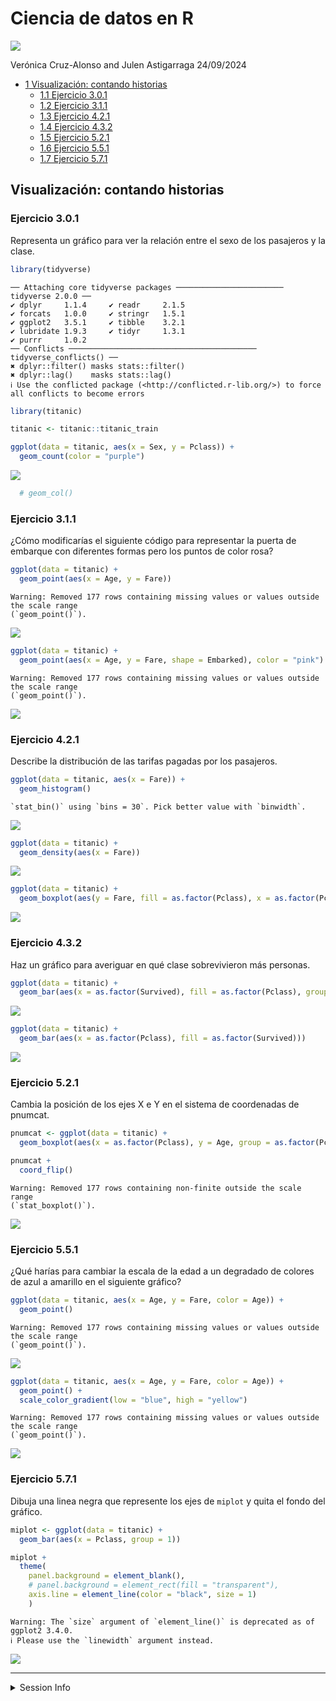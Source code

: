 # Ciencia de datos en R
<img src="images/Escuela%20de%20Doctorado_trilingue_positivo.png" />

Verónica Cruz-Alonso and Julen Astigarraga
24/09/2024

- [<span class="toc-section-number">1</span> Visualización: contando
  historias](#visualización-contando-historias)
  - [<span class="toc-section-number">1.1</span> Ejercicio
    3.0.1](#ejercicio-301)
  - [<span class="toc-section-number">1.2</span> Ejercicio
    3.1.1](#ejercicio-311)
  - [<span class="toc-section-number">1.3</span> Ejercicio
    4.2.1](#ejercicio-421)
  - [<span class="toc-section-number">1.4</span> Ejercicio
    4.3.2](#ejercicio-432)
  - [<span class="toc-section-number">1.5</span> Ejercicio
    5.2.1](#ejercicio-521)
  - [<span class="toc-section-number">1.6</span> Ejercicio
    5.5.1](#ejercicio-551)
  - [<span class="toc-section-number">1.7</span> Ejercicio
    5.7.1](#ejercicio-571)

## Visualización: contando historias

### Ejercicio 3.0.1

Representa un gráfico para ver la relación entre el sexo de los
pasajeros y la clase.

``` r
library(tidyverse)
```

    ── Attaching core tidyverse packages ──────────────────────── tidyverse 2.0.0 ──
    ✔ dplyr     1.1.4     ✔ readr     2.1.5
    ✔ forcats   1.0.0     ✔ stringr   1.5.1
    ✔ ggplot2   3.5.1     ✔ tibble    3.2.1
    ✔ lubridate 1.9.3     ✔ tidyr     1.3.1
    ✔ purrr     1.0.2     
    ── Conflicts ────────────────────────────────────────── tidyverse_conflicts() ──
    ✖ dplyr::filter() masks stats::filter()
    ✖ dplyr::lag()    masks stats::lag()
    ℹ Use the conflicted package (<http://conflicted.r-lib.org/>) to force all conflicts to become errors

``` r
library(titanic)

titanic <- titanic::titanic_train 

ggplot(data = titanic, aes(x = Sex, y = Pclass)) + 
  geom_count(color = "purple")
```

![](dia_2_ejercicios_resueltos_files/figure-commonmark/3.0.1-1.png)

``` r
  # geom_col()
```

### Ejercicio 3.1.1

¿Cómo modificarías el siguiente código para representar la puerta de
embarque con diferentes formas pero los puntos de color rosa?

``` r
ggplot(data = titanic) + 
  geom_point(aes(x = Age, y = Fare))
```

    Warning: Removed 177 rows containing missing values or values outside the scale range
    (`geom_point()`).

![](dia_2_ejercicios_resueltos_files/figure-commonmark/3.1.1-1.png)

``` r
ggplot(data = titanic) + 
  geom_point(aes(x = Age, y = Fare, shape = Embarked), color = "pink")
```

    Warning: Removed 177 rows containing missing values or values outside the scale range
    (`geom_point()`).

![](dia_2_ejercicios_resueltos_files/figure-commonmark/3.1.1-2.png)

### Ejercicio 4.2.1

Describe la distribución de las tarifas pagadas por los pasajeros.

``` r
ggplot(data = titanic, aes(x = Fare)) +
  geom_histogram()
```

    `stat_bin()` using `bins = 30`. Pick better value with `binwidth`.

![](dia_2_ejercicios_resueltos_files/figure-commonmark/4.2.1-1.png)

``` r
ggplot(data = titanic) + 
  geom_density(aes(x = Fare))
```

![](dia_2_ejercicios_resueltos_files/figure-commonmark/4.2.1-2.png)

``` r
ggplot(data = titanic) + 
  geom_boxplot(aes(y = Fare, fill = as.factor(Pclass), x = as.factor(Pclass), group = as.factor(Pclass)))
```

![](dia_2_ejercicios_resueltos_files/figure-commonmark/4.2.1-3.png)

### Ejercicio 4.3.2

Haz un gráfico para averiguar en qué clase sobrevivieron más personas.

``` r
ggplot(data = titanic) + 
  geom_bar(aes(x = as.factor(Survived), fill = as.factor(Pclass), group = as.factor(Pclass)))
```

![](dia_2_ejercicios_resueltos_files/figure-commonmark/4.3.2-1.png)

``` r
ggplot(data = titanic) + 
  geom_bar(aes(x = as.factor(Pclass), fill = as.factor(Survived)))
```

![](dia_2_ejercicios_resueltos_files/figure-commonmark/4.3.2-2.png)

### Ejercicio 5.2.1

Cambia la posición de los ejes X e Y en el sistema de coordenadas de
pnumcat.

``` r
pnumcat <- ggplot(data = titanic) + 
  geom_boxplot(aes(x = as.factor(Pclass), y = Age, group = as.factor(Pclass)))

pnumcat + 
  coord_flip()
```

    Warning: Removed 177 rows containing non-finite outside the scale range
    (`stat_boxplot()`).

![](dia_2_ejercicios_resueltos_files/figure-commonmark/5.2.1-1.png)

### Ejercicio 5.5.1

¿Qué harías para cambiar la escala de la edad a un degradado de colores
de azul a amarillo en el siguiente gráfico?

``` r
ggplot(data = titanic, aes(x = Age, y = Fare, color = Age)) + 
  geom_point()
```

    Warning: Removed 177 rows containing missing values or values outside the scale range
    (`geom_point()`).

![](dia_2_ejercicios_resueltos_files/figure-commonmark/5.5.1-1.png)

``` r
ggplot(data = titanic, aes(x = Age, y = Fare, color = Age)) + 
  geom_point() + 
  scale_color_gradient(low = "blue", high = "yellow")
```

    Warning: Removed 177 rows containing missing values or values outside the scale range
    (`geom_point()`).

![](dia_2_ejercicios_resueltos_files/figure-commonmark/5.5.1-2.png)

### Ejercicio 5.7.1

Dibuja una linea negra que represente los ejes de `miplot` y quita el
fondo del gráfico.

``` r
miplot <- ggplot(data = titanic) + 
  geom_bar(aes(x = Pclass, group = 1)) 

miplot + 
  theme(
    panel.background = element_blank(), 
    # panel.background = element_rect(fill = "transparent"), 
    axis.line = element_line(color = "black", size = 1)
    )
```

    Warning: The `size` argument of `element_line()` is deprecated as of ggplot2 3.4.0.
    ℹ Please use the `linewidth` argument instead.

![](dia_2_ejercicios_resueltos_files/figure-commonmark/5.7.1-1.png)

------------------------------------------------------------------------

<details>
<summary>
Session Info
</summary>

``` r
Sys.time()
```

    [1] "2024-09-24 13:33:04 CEST"

``` r
sessionInfo()
```

    R version 4.4.1 (2024-06-14 ucrt)
    Platform: x86_64-w64-mingw32/x64
    Running under: Windows 10 x64 (build 19045)

    Matrix products: default


    locale:
    [1] LC_COLLATE=English_United Kingdom.utf8 
    [2] LC_CTYPE=English_United Kingdom.utf8   
    [3] LC_MONETARY=English_United Kingdom.utf8
    [4] LC_NUMERIC=C                           
    [5] LC_TIME=English_United Kingdom.utf8    

    time zone: Europe/Madrid
    tzcode source: internal

    attached base packages:
    [1] stats     graphics  grDevices utils     datasets  methods   base     

    other attached packages:
     [1] titanic_0.1.0   lubridate_1.9.3 forcats_1.0.0   stringr_1.5.1  
     [5] dplyr_1.1.4     purrr_1.0.2     readr_2.1.5     tidyr_1.3.1    
     [9] tibble_3.2.1    ggplot2_3.5.1   tidyverse_2.0.0

    loaded via a namespace (and not attached):
     [1] gtable_0.3.5      jsonlite_1.8.8    compiler_4.4.1    tidyselect_1.2.1 
     [5] scales_1.3.0      yaml_2.3.9        fastmap_1.2.0     R6_2.5.1         
     [9] labeling_0.4.3    generics_0.1.3    knitr_1.48        munsell_0.5.1    
    [13] pillar_1.9.0      tzdb_0.4.0        rlang_1.1.4       utf8_1.2.4       
    [17] stringi_1.8.4     xfun_0.45         timechange_0.3.0  cli_3.6.3        
    [21] withr_3.0.1       magrittr_2.0.3    digest_0.6.36     grid_4.4.1       
    [25] rstudioapi_0.16.0 hms_1.1.3         lifecycle_1.0.4   vctrs_0.6.5      
    [29] evaluate_0.24.0   glue_1.7.0        farver_2.1.2      fansi_1.0.6      
    [33] colorspace_2.1-1  rmarkdown_2.27    tools_4.4.1       pkgconfig_2.0.3  
    [37] htmltools_0.5.8.1

</details>
